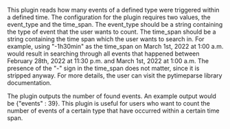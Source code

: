 This plugin reads how many events of a defined type were triggered within a defined time. The configuration for the plugin requires two values, the event_type and the time_span. The event_type should be a string containing the type of event that the user wants to count. The time_span should be a string containing the time span which the user wants to search in. For example, using "-1h30min" as the time_span on March 1st, 2022 at 1:00 a.m. would result in searching through all events that happened between February 28th, 2022 at 11:30 p.m. and March 1st, 2022 at 1:00 a.m. The presence of the "-" sign in the time_span does not matter, since it is stripped anyway. For more details, the user can visit the pytimeparse library documentation.

The plugin outputs the number of found events. An example output would be {"events" : 39}. This plugin is useful for users who want to count the number of events of a certain type that have occurred within a certain time span.